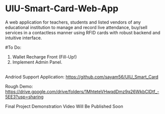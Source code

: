 # UIU-Smart-Card-Web-App
A web application for teachers, students and listed vendors of any educational institution to manage and record live attendance, buy/sell services in a contactless manner using RFID cards with robust backend and intuitive interface.


#To Do:
1. Wallet Recharge Front (Fill-Up!) <br>
3. Implement Admin Panel. <br><br>


Andriod Support Application: https://github.com/sayam56/UIU_Smart_Card


Rough Demo: https://drive.google.com/drive/folders/1MhteteVHwqdDmz9q26WkbClDtf_-5EE3?usp=sharing

Final Project Demonstration Video Will Be Published Soon
